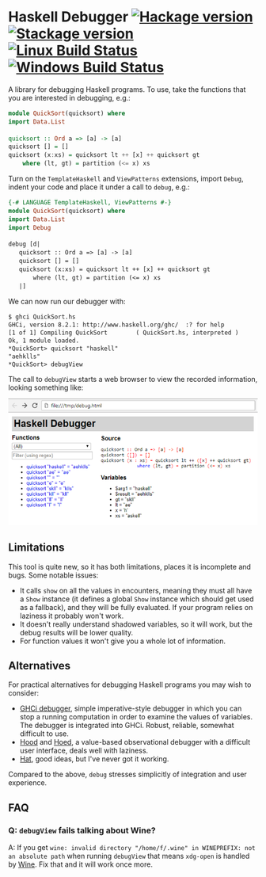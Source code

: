 # Haskell Debugger [![Hackage version](https://img.shields.io/hackage/v/debug.svg?label=Hackage)](https://hackage.haskell.org/package/debug) [![Stackage version](https://www.stackage.org/package/debug/badge/lts?label=Stackage)](https://www.stackage.org/package/debug) [![Linux Build Status](https://img.shields.io/travis/ndmitchell/debug.svg?label=Linux%20build)](https://travis-ci.org/ndmitchell/debug) [![Windows Build Status](https://img.shields.io/appveyor/ci/ndmitchell/debug.svg?label=Windows%20build)](https://ci.appveyor.com/project/ndmitchell/debug)

A library for debugging Haskell programs. To use, take the functions that you are interested in debugging, e.g.:

```haskell
module QuickSort(quicksort) where
import Data.List

quicksort :: Ord a => [a] -> [a]
quicksort [] = []
quicksort (x:xs) = quicksort lt ++ [x] ++ quicksort gt
    where (lt, gt) = partition (<= x) xs
```

Turn on the `TemplateHaskell` and `ViewPatterns` extensions, import `Debug`, indent your code and place it under a call to `debug`, e.g.:

```haskell
{-# LANGUAGE TemplateHaskell, ViewPatterns #-}
module QuickSort(quicksort) where
import Data.List
import Debug

debug [d|
   quicksort :: Ord a => [a] -> [a]
   quicksort [] = []
   quicksort (x:xs) = quicksort lt ++ [x] ++ quicksort gt
       where (lt, gt) = partition (<= x) xs
   |]
```

We can now run our debugger with:

```console
$ ghci QuickSort.hs
GHCi, version 8.2.1: http://www.haskell.org/ghc/  :? for help
[1 of 1] Compiling QuickSort        ( QuickSort.hs, interpreted )
Ok, 1 module loaded.
*QuickSort> quicksort "haskell"
"aehklls"
*QuickSort> debugView
```

The call to `debugView` starts a web browser to view the recorded information, looking something like:

![Debug view output](debug.png)

## Limitations

This tool is quite new, so it has both limitations, places it is incomplete and bugs. Some notable issues:

* It calls `show` on all the values in encounters, meaning they must all have a `Show` instance (it defines a global `Show` instance which should get used as a fallback), and they will be fully evaluated. If your program relies on laziness it probably won't work.
* It doesn't really understand shadowed variables, so it will work, but the debug results will be lower quality.
* For function values it won't give you a whole lot of information.

## Alternatives

For practical alternatives for debugging Haskell programs you may wish to consider:

* [GHCi debugger](https://downloads.haskell.org/~ghc/latest/docs/html/users_guide/ghci.html#the-ghci-debugger), simple imperative-style debugger in which you can stop a running computation in order to examine the values of variables. The debugger is integrated into GHCi. Robust, reliable, somewhat difficult to use.
* [Hood](https://hackage.haskell.org/package/hood) and [Hoed](https://hackage.haskell.org/package/Hoed), a value-based observational debugger with a difficult user interface, deals well with laziness.
* [Hat](https://hackage.haskell.org/package/hat), good ideas, but I've never got it working.

Compared to the above, `debug` stresses simplicitly of integration and user experience.

## FAQ

### Q: `debugView` fails talking about Wine?

A: If you get `wine: invalid directory "/home/f/.wine" in WINEPREFIX: not an absolute path` when running `debugView` that means `xdg-open` is handled by [Wine](https://www.winehq.org/). Fix that and it will work once more.



